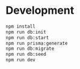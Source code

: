 # Development

```sh
npm install
npm run db:init
npm run db:start
npm run prisma:generate
npm run db:migrate
npm run db:seed
npm run dev
```
